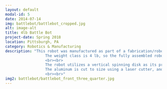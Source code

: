 ```yaml
---
layout: default
modal-id: 5
date: 2014-07-14
img: battlebot/battlebot_cropped.jpg
alt: image-alt
title: 4lb Battle Bot
project-date: Spring 2018
location: Pittsburgh, PA
category: Robotics & Manufacturing
description: "This robot was manufactured as part of a fabrication/robotics class I took. The electronics are repurposed from RC airplane kits, and the body is made from composite plastic and aluminum plating.
                  The weight class is 4 lb, so the fully assembled robot must be under that weight. 
                  <br><br>
                  The robot utilizes a vertical spinning disk as its primary weapon. The brushless motor that would normally be used to drive the propeller on an RC plane is used to drive the weapon, while standard DC motors are used to drive the wheels.
                  The aluminum is cut to size using a laser cutter, and the plastic body is made using a Haas multi-axis CNC mill. 
                  <br><br>"
img2: battlebot/battlebot_front_three_quarter.jpg
---
```

